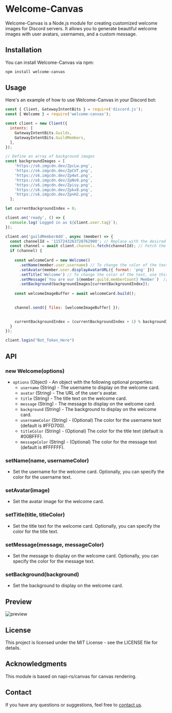 # Welcome-Canvas

Welcome-Canvas is a Node.js module for creating customized welcome images for Discord servers. It allows you to generate beautiful welcome images with user avatars, usernames, and a custom message.

## Installation

You can install Welcome-Canvas via npm:

```bash
npm install welcome-canvas
```

## Usage

Here's an example of how to use Welcome-Canvas in your Discord bot:

```javascript
const { Client, GatewayIntentBits } = require('discord.js');
const { Welcome } = require('welcome-canvas'); 

const client = new Client({
  intents: [
    GatewayIntentBits.Guilds,
    GatewayIntentBits.GuildMembers,
  ],
});

// Define an array of background images
const backgroundImages = [
    'https://s6.imgcdn.dev/ZpcLw.png',
    'https://s6.imgcdn.dev/ZpCUT.png',
    'https://s6.imgcdn.dev/Zp4wt.png',
    'https://s6.imgcdn.dev/ZpNo9.png',
    'https://s6.imgcdn.dev/Zpisy.png',
    'https://s6.imgcdn.dev/Zpkx8.png',
    'https://s6.imgcdn.dev/ZpnH2.png',
  ];

let currentBackgroundIndex = 0; 

client.on('ready', () => {
  console.log(`Logged in as ${client.user.tag}`);
});

client.on('guildMemberAdd', async (member) => {
  const channelId = '1157243263728762900'; // Replace with the desired channel ID
  const channel = await client.channels.fetch(channelId); // Fetch the channel by ID
  if (channel) {
   
    const welcomeCard = new Welcome()
      .setName(member.user.username) // To change the color of the text, use this .setName(member.user.username , '#FFFFFF')  You can replace with your own hex code 
      .setAvatar(member.user.displayAvatarURL({ format: 'png' }))
      .setTitle('Welcome') // To change the color of the text, use this .setTitle('Welcome`, '#FFFFFF') You can replace with your own hex code 
      .setMessage(`You are our ${member.guild.memberCount} Member`)  // To change the color of the text, use this .setMessage(`You are our ${member.guild.memberCount} Member`, '#FFFFFF') You can replace with your own hex code 
      .setBackground(backgroundImages[currentBackgroundIndex]); 
    
    const welcomeImageBuffer = await welcomeCard.build();

    
    channel.send({ files: [welcomeImageBuffer] });

    
    currentBackgroundIndex = (currentBackgroundIndex + 1) % backgroundImages.length;
  }
});

client.login("Bot_Token_Here")
```

## API

### new Welcome(options)
- `options` (Object) - An object with the following optional properties:
  - `username` (String) - The username to display on the welcome card.
  - `avatar` (String) - The URL of the user's avatar.
  - `title` (String) - The title text on the welcome card.
  - `message` (String) - The message to display on the welcome card.
  - `background` (String) - The background to display on the welcome card.
  - `usernameColor` (String) - (Optional) The color for the username text (default is #FFD700).
  - `titleColor` (String) - (Optional) The color for the title text (default is #00BFFF).
  - `messageColor` (String) - (Optional) The color for the message text (default is #FFFFFF).

### setName(name, usernameColor)
- Set the username for the welcome card. Optionally, you can specify the color for the username text.

### setAvatar(image)
- Set the avatar image for the welcome card.

### setTitle(title, titleColor)
- Set the title text for the welcome card. Optionally, you can specify the color for the title text.

### setMessage(message, messageColor)
- Set the message to display on the welcome card. Optionally, you can specify the color for the message text.

### setBackground(background)
- Set the background to display on the welcome card.

## Preview
![preview](https://s6.imgcdn.dev/99feL.png)

## License

This project is licensed under the MIT License - see the LICENSE file for details.

## Acknowledgments

This module is based on napi-rs/canvas for canvas rendering.

## Contact

If you have any questions or suggestions, feel free to [contact us](https://discord.gg/cool-music-support-925619107460698202).
